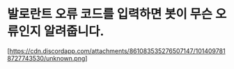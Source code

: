 # 발로란트 오류 코드를 입력하면 봇이 무슨 오류인지 알려줍니다.
[https://cdn.discordapp.com/attachments/861083535276507147/1014097818727743530/unknown.png]
